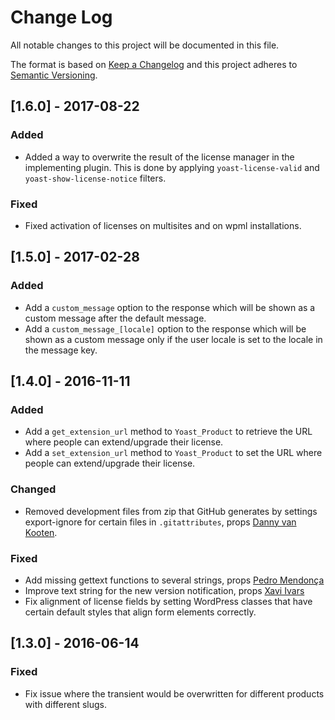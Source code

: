 # Change Log
All notable changes to this project will be documented in this file.

The format is based on [Keep a Changelog](http://keepachangelog.com/) 
and this project adheres to [Semantic Versioning](http://semver.org/).

## [1.6.0] - 2017-08-22

### Added
- Added a way to overwrite the result of the license manager in the implementing plugin. This is done by applying `yoast-license-valid` and `yoast-show-license-notice` filters.

### Fixed
- Fixed activation of licenses on multisites and on wpml installations.

## [1.5.0] - 2017-02-28
### Added
- Add a `custom_message` option to the response which will be shown as a custom message after the default message.
- Add a `custom_message_[locale]` option to the response which will be shown as a custom message only if the user locale is set to the locale in the message key.

## [1.4.0] - 2016-11-11
### Added
- Add a `get_extension_url` method to `Yoast_Product` to retrieve the URL where people can extend/upgrade their license.
- Add a `set_extension_url` method to `Yoast_Product` to set the URL where people can extend/upgrade their license.

### Changed
- Removed development files from zip that GitHub generates by settings export-ignore for certain files in `.gitattributes`, props [Danny van Kooten](https://github.com/dannyvankooten).

### Fixed
- Add missing gettext functions to several strings, props [Pedro Mendonça](https://github.com/pedro-mendonca)
- Improve text string for the new version notification, props [Xavi Ivars](https://github.com/xavivars)
- Fix alignment of license fields by setting WordPress classes that have certain default styles that align form elements correctly.

## [1.3.0] - 2016-06-14
### Fixed
- Fix issue where the transient would be overwritten for different products with different slugs.
